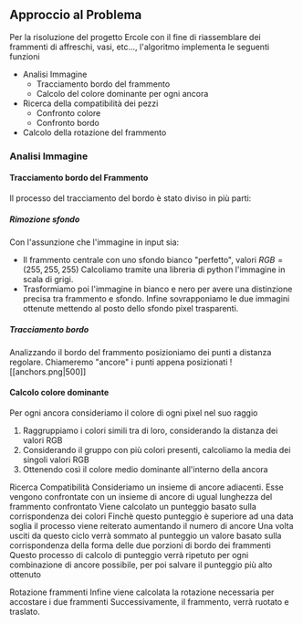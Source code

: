 ## Approccio al Problema
Per la risoluzione del progetto Ercole con il fine di riassemblare dei frammenti di affreschi, vasi, etc..., l'algoritmo implementa le seguenti funzioni
- Analisi Immagine
	- Tracciamento bordo del frammento
	- Calcolo del colore dominante per ogni ancora
- Ricerca della compatibilità dei pezzi
	- Confronto colore
	- Confronto bordo
- Calcolo della rotazione del frammento
### Analisi Immagine
#### Tracciamento bordo del Frammento
Il processo del tracciamento del bordo è stato diviso in più parti:
##### Rimozione sfondo
Con l'assunzione che l'immagine in input sia:
- Il frammento centrale con uno sfondo bianco "perfetto", valori $RGB=(255,255,255)$
Calcoliamo tramite una libreria di python l'immagine in scala di grigi.
- Trasformiamo poi l'immagine in bianco e nero per avere una distinzione precisa tra frammento e sfondo.
Infine sovrapponiamo le due immagini ottenute mettendo al posto dello sfondo pixel trasparenti.
##### Tracciamento bordo
Analizzando il bordo del frammento posizioniamo dei punti a distanza regolare.
Chiameremo "ancore" i punti appena posizionati
![[anchors.png|500]]
#### Calcolo colore dominante
Per ogni ancora consideriamo il colore di ogni pixel nel suo raggio
1. Raggruppiamo i colori simili tra di loro, considerando la distanza dei valori RGB
2. Considerando il gruppo con più colori presenti, calcoliamo la media dei singoli valori RGB
3. Ottenendo così il colore medio dominante all'interno della ancora

Ricerca Compatibilità
Consideriamo un insieme di ancore adiacenti.
Esse vengono confrontate con un insieme di ancore di ugual lunghezza del frammento
confrontato
Viene calcolato un punteggio basato sulla corrispondenza dei colori
Finchè questo punteggio è superiore ad una data soglia il processo viene reiterato aumentando il
numero di ancore
Una volta usciti da questo ciclo verrà sommato al punteggio un valore basato sulla corrispondenza
della forma delle due porzioni di bordo dei frammenti
Questo processo di calcolo di punteggio verrà ripetuto per ogni combinazione di ancore possibile, per
poi salvare il punteggio più alto ottenuto

Rotazione frammenti
Infine viene calcolata la rotazione necessaria per accostare i due frammenti
Successivamente, il frammento, verrà ruotato e traslato.